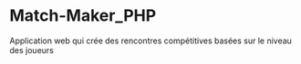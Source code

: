 # Match-Maker_PHP
Application web qui crée des rencontres compétitives basées sur le niveau des joueurs
